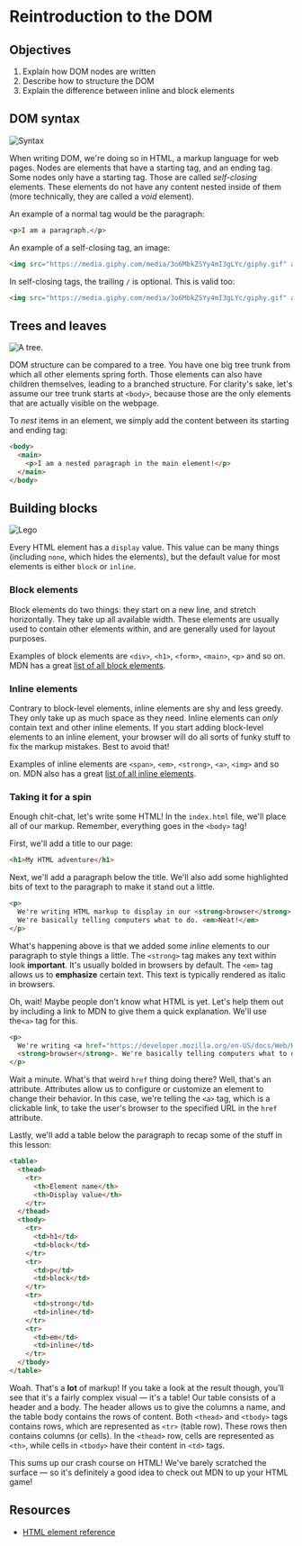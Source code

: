 # Reintroduction to the DOM

## Objectives

1. Explain how DOM nodes are written
2. Describe how to structure the DOM
3. Explain the difference between inline and block elements

## DOM syntax
![Syntax](https://media.giphy.com/media/3o6MbkZSYy4mI3gLYc/giphy.gif)

When writing DOM, we're doing so in HTML, a markup language for web pages. Nodes are elements that have a starting tag,
and an ending tag. Some nodes only have a starting tag. Those are called _self-closing_ elements. These elements do not
have any content nested inside of them (more technically, they are called a _void_ element).

An example of a normal tag would be the paragraph:

```html
<p>I am a paragraph.</p>
```

An example of a self-closing tag, an image:

```html
<img src="https://media.giphy.com/media/3o6MbkZSYy4mI3gLYc/giphy.gif" alt="A policeman">
```

In self-closing tags, the trailing `/` is optional. This is valid too:

```html
<img src="https://media.giphy.com/media/3o6MbkZSYy4mI3gLYc/giphy.gif" alt="A policeman" />
```

## Trees and leaves
![A tree.](https://media.giphy.com/media/2XflxzDTUtH7VxyfoT6/giphy.gif)

DOM structure can be compared to a tree. You have one big tree trunk from which all other elements spring forth. Those
elements can also have children themselves, leading to a branched structure. For clarity's sake, let's assume our tree
trunk starts at `<body>`, because those are the only elements that are actually visible on the webpage.

To _nest_ items in an element, we simply add the content between its starting and ending tag:

```html
<body>
  <main>
    <p>I am a nested paragraph in the main element!</p>
  </main>
</body>
```

## Building blocks
![Lego](https://media.giphy.com/media/3ZALZoBtI1KJa/giphy.gif)

Every HTML element has a `display` value. This value can be many things (including `none`, which hides the elements), but
the default value for most elements is either `block` or `inline`.

### Block elements
Block elements do two things: they start on a new line, and stretch horizontally. They take up all available width. These
elements are usually used to contain other elements within, and are generally used for layout purposes.

Examples of block elements are `<div>`, `<h1>`, `<form>`, `<main>`, `<p>` and so on. MDN has a great [list of all block
elements][html-block-elements].

### Inline elements
Contrary to block-level elements, inline elements are shy and less greedy. They only take up as much space as they need.
Inline elements can _only_ contain text and other inline elements. If you start adding block-level elements to an inline
element, your browser will do all sorts of funky stuff to fix the markup mistakes. Best to avoid that!

Examples of inline elements are `<span>`, `<em>`, `<strong>`, `<a>`, `<img>` and so on. MDN also has a great [list of all
inline elements][html-inline-elements].

### Taking it for a spin
Enough chit-chat, let's write some HTML! In the `index.html` file, we'll place all of our markup. Remember, everything
goes in the `<body>` tag!

First, we'll add a title to our page:

```html
<h1>My HTML adventure</h1>
```

Next, we'll add a paragraph below the title. We'll also add some highlighted bits of text to the paragraph to make it
stand out a little.

```html
<p>
  We're writing HTML markup to display in our <strong>browser</strong>.
  We're basically telling computers what to do. <em>Neat!</em>
</p>
```

What's happening above is that we added some _inline_ elements to our paragraph to style things a little. The `<strong>`
tag makes any text within look **important**. It's usually bolded in browsers by default. The `<em>` tag allows us to
**emphasize** certain text. This text is typically rendered as italic in browsers.

Oh, wait! Maybe people don't know what HTML is yet. Let's help them out by including a link to MDN to give them a quick
explanation. We'll use the`<a>` tag for this.

```html
<p>
  We're writing <a href="https://developer.mozilla.org/en-US/docs/Web/HTML">HTML</a> markup to display in our
  <strong>browser</strong>. We're basically telling computers what to do. <em>Neat!</em>
</p>
```

Wait a minute. What's that weird `href` thing doing there? Well, that's an attribute. Attributes allow us to configure
or customize an element to change their behavior. In this case, we're telling the `<a>` tag, which is a clickable link,
to take the user's browser to the specified URL in the `href` attribute.

Lastly, we'll add a table below the paragraph to recap some of the stuff in this lesson:

```html
<table>
  <thead>
    <tr>
      <th>Element name</th>
      <th>Display value</th>
    </tr>
  </thead>
  <tbody>
    <tr>
      <td>h1</td>
      <td>block</td>
    </tr>
    <tr>
      <td>p</td>
      <td>block</td>
    </tr>
    <tr>
      <td>strong</td>
      <td>inline</td>
    </tr>
    <tr>
      <td>em</td>
      <td>inline</td>
    </tr>
  </tbody>
</table>
```

Woah. That's a **lot** of markup! If you take a look at the result though, you'll see that it's a fairly complex visual
— it's a table! Our table consists of a header and a body. The header allows us to give the columns a name, and the table
body contains the rows of content. Both `<thead>` and `<tbody>` tags contains rows, which are represented as `<tr>` (table
row). These rows then contains columns (or cells). In the `<thead>` row, cells are represented as `<th>`, while cells in
`<tbody>` have their content in `<td>` tags.

This sums up our crash course on HTML! We've barely scratched the surface — so it's definitely a good idea to check out
MDN to up your HTML game!

## Resources
- [HTML element reference](https://developer.mozilla.org/en-US/docs/Web/HTML/Element)

[html-block-elements]: https://developer.mozilla.org/en/docs/Web/HTML/Block-level_elements
[html-inline-elements]: https://developer.mozilla.org/en-US/docs/Web/HTML/Inline_elements
